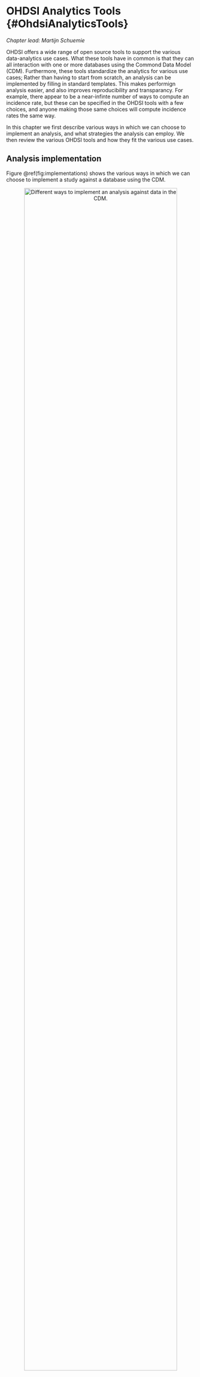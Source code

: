 # OHDSI Analytics Tools {#OhdsiAnalyticsTools}

*Chapter lead: Martijn Schuemie*

OHDSI offers a wide range of open source tools to support the various data-analytics use cases. What these tools have in common is that they can all interaction with one or more databases using the Commond Data Model (CDM). Furthermore, these tools standardize the analytics for various use cases; Rather than having to start from scratch, an analysis can be implemented by filling in standard templates. This makes performign analysis easier, and also improves reproducibility and transparancy. For example, there appear to be a near-infinte number of ways to compute an incidence rate, but these can be specified in the OHDSI tools with a few choices, and anyone making those same choices will compute incidence rates the same way. 

In this chapter we first describe various ways in which we can choose to implement an analysis, and what strategies the analysis can employ. We then review the various OHDSI tools and how they fit the various use cases.

## Analysis implementation

Figure \@ref(fig:implementations) shows the various ways in which we can choose to implement a study against a database using the CDM. 

<div class="figure" style="text-align: center">
<img src="images/OhdsiAnalyticsTools/implementations.png" alt="Different ways to implement an analysis against data in the CDM." width="90%" />
<p class="caption">(\#fig:implementations)Different ways to implement an analysis against data in the CDM.</p>
</div>

We may choose to write our analysis as custom code, and not make use of any of the tools OHDSI has to offer. One could write a de novo analysis in R, SAS, or any other language. This provides the maximum flexibility, and may in fact be the only option if the specific analysis is not supported by any of our tools. However, this path requires a lot of technical skill, time, and effort, and as the analysis increases in complexity it becomes harder to avoid errors in the code.

An alternative is to develop the analysis in R, and make use of the packages in the [OHDSI Methods Library](https://ohdsi.github.io/MethodsLibrary/). At a minimum, one could use the [SqlRender](https://ohdsi.github.io/SqlRender/) and [DatabaseConnector](https://ohdsi.github.io/DatabaseConnector/) packages described in more detail in Chapter \@ref(SqlAndR) that allow the same code to be executed on various database platforms, such as PostgreSQL, SQL Server, and Oracle. Other packages such as [CohortMethod](https://ohdsi.github.io/CohortMethod/) and [PatientLevelPrediction](https://ohdsi.github.io/PatientLevelPrediction/) offer R functions for advanced analytics against the CDM that can be called on in one's code. This still requires a lot of tecnhical expertise, but by re-using the validated components of the Methods Library we can be more efficient and error-free than when using completely custom code.

The third approach relies on our interactive analysis platform [ATLAS](https://github.com/OHDSI/Atlas/wiki), a web-based tool that allows non-programmers to perform a wide range of analyses efficiently. The downside is that some options may not be available.

ATLAS and the Methods Library are not independent. Some of the more complicated analytics that can be invoked in ATLAS are executed through calls to the packages in the Methods Library. Similarly, cohorts used in the Methods Library are often designed in ATLAS.

## Analysis strategy

More or less independently of how we choose to implement our analysis is the strategy that our analytics takes in answering specific questions. Figure \@ref(fig:strategies) highlights three strategies that are employed in OHDSI.

<div class="figure" style="text-align: center">
<img src="images/OhdsiAnalyticsTools/strategies.png" alt="Strategies for generating evidence for (clinical) questions." width="90%" />
<p class="caption">(\#fig:strategies)Strategies for generating evidence for (clinical) questions.</p>
</div>

The first strategy views every analysis as a single indivual study. The analysis must be pre-specified in a protocol, implemented as code, executed against the data, after which the result can be compiled and interpreted. For every question, all steps must be repeated. An example of such an analysis is the OHDSI study into the risk of angioedema associated with levetiracetam compared with phenytoin. [@duke_2017] Here, a protocol was first written, analysis code using the OHDSI Methods Library was developed and executed across the OHDSI network, and results were compiled and disseminated in a journal publication.

The second strategy develops some app that allows users to answer a specific class of questions in real time or near-real time. Once the app has been developed, users can interactively define queries, submit them, and view the results. An example is the cohort definition and generation tool in ATLAS. This tool allows users to specify cohort definitions of arbitrary complexity, and execute the definition against a database to see how many people meet the various inclusion and exclusion criteria. 

The third strategy similarly focuses on a class of questions, but then attempts to exhaustively generate all the evidence for the questions within the class. Users can then explore the evidence as needed, usually through some viewer app. One example is the OHDSI study into the effects of depression treatments [@schuemie_2018b]. In this study all depression treatments are compared for a large set of outcomes of interest across four large observational databases. The full set of results, including 17,718 empirically calibrated hazard ratios along with extensive study diagnostics, is available in an interactive web app [^systematicEvidenceUrl].

[^systematicEvidenceUrl]: http://data.ohdsi.org/SystematicEvidence/

## Re-usable artifacts

concept (live in domains) -> concept set -> cohort definition -> analysis

Aim to use Standard concepts, although tools allow using source codes

## ATLAS

ATLAS is a web-based tool that must run on a server with access to the patient-level data in the CDM. To directly run the analyses against the data, ATLAS must therefore be installed behind your organization's firewall. However, there is also a public ATLAS [^atlasUrl], and although this ATLAS instance only has access to a small simulated dataset, it can still be used for many purposes. For example, it is possible to fully define an effect estimation of prediction study in the public ATLAS, and automatically generate the R code for executing the study. 

[^atlasUrl]: http://www.ohdsi.org/web/atlas


<div class="figure" style="text-align: center">
<img src="images/OhdsiAnalyticsTools/atlas.png" alt="ATLAS user interface." width="100%" />
<p class="caption">(\#fig:atlas)ATLAS user interface.</p>
</div>

A screenshot of ATLAS is provided in Figure \@ref(fig:atlas). On the left is a navigation bar showing the various functions provided by ATLAS:

Data Sources
: Data sources provides the capability review descriptive, standardized reporting for each of the data sources that you have configured within your Atlas platform. This feature uses the large-scale analytics strategy: all descriptives have been pre-computed. Data sources is discussed in Chapter \@ref(Characterization).

Vocabulary Search
: Atlas provides the ability to search and explore the OMOP standardized vocabulary to understand what concepts exist within those vocabularies and how to apply those concepts in your standardized analysis against your data sources. This feature is discussed in Chapter \@ref(StandardizedVocabularies).

Concept Sets
: Concept sets is the ability to create your own lists of codes that you are going to use throughout your standardized analyses so by searching the vocabulary and identifying the sets of terms that you're interested in you can save those and reuse them in all of your analyses.

Cohort Definitions
: Cohort definitions is the ability to construct a set of persons who satisfy one or more criteria for a duration of time and these cohorts can then serve as the basis of inputs for all of your subsequent analyses. This feature is discussed in Chapter \@ref(Cohorts).

Characterizations
: Characterisations is an analytic capability that allows you to look at one or more cohorts that you've defined and to summarize characteristics about those patient populations. This feature uses the real-time query strategy, and is discussed in Chapter \@ref(Characterization).

Cohort Pathways
: Cohort pathways is an analytic tool that allows you to look at the sequence of clinical events that occur within one or more populations. This feature uses the real-time query strategy, and is discussed in Chapter \@ref(Characterization).

Incidence Rates
: Incidence rates is a tool that allows you to estimate the incidence of outcomes within target populations of interest. This feature uses the real-time query strategy, and is discussed in Chapter \@ref(Characterization).

Profiles
: Profiles is a tool that allows you to explore an individual patients longitudinal observational data to summarize what is going on within a given individual. This feature uses the real-time query strategy.

Population Level Estimation
: Estimation is a capability to allow you to conduct population level effect estimation studies using a comparative cohort design whereby comparisons between one or more target and comparator cohorts can be explored for a series of outcomes. This feature can be said to implement the real-time query strategy, as no coding is required, and is discussed in Chapter \@ref(PopulationLevelEstimation).

Patient Level Prediction
: Prediction is a capability to allow you to apply machine learning algorithms to conduct patient level prediction analyses whereby you can predict an outcome within any given target exposures. This feature can be said to implement the real-time query strategy, as no coding is required, and is discussed in Chapter \@ref(PatientLevelPrediction).

Jobs
: Select the "jobs" menu item to explore jobs that are running in the background for long running processes such as generating a cohort or computing cohort reports. 

Configuration
: Select the "configuration" menu item to review the data sources that have been configured in the source configuration section. 

Feedback
: This will take you to the issue log for Atlas so that you can log a new issue or to search through existing issues. If you have ideas for new features or enhancements, this is also a place note these for the development community.

## Artifact management

## Security


### How to install



## Methods Library

The [OHDSI Methods Library](https://ohdsi.github.io/MethodsLibrary/) is the collection of R packages show in  Figure \@ref(fig:methodsLibrary).

<div class="figure" style="text-align: center">
<img src="images/OhdsiAnalyticsTools/methodsLibrary.png" alt="Packages in the OHDSI Methods Library." width="100%" />
<p class="caption">(\#fig:methodsLibrary)Packages in the OHDSI Methods Library.</p>
</div>

Software validity discussed in...


### How to install

## Integrated solutions

BroadSea?





Best practices enforced in all OHDSI methods.

Ethical consideration: e.g. should always communicate uncertainty. Prespecification of research questions, etc. 



Case study: Perhaps on how to install the tools?
